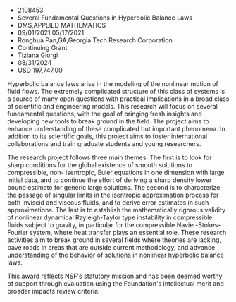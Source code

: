 
* 2108453
* Several Fundamental Questions in Hyperbolic Balance Laws
* DMS,APPLIED MATHEMATICS
* 09/01/2021,05/17/2021
* Ronghua Pan,GA,Georgia Tech Research Corporation
* Continuing Grant
* Tiziana Giorgi
* 08/31/2024
* USD 197,747.00

Hyperbolic balance laws arise in the modeling of the nonlinear motion of fluid
flows. The extremely complicated structure of this class of systems is a source
of many open questions with practical implications in a broad class of
scientific and engineering models. This research will focus on several
fundamental questions, with the goal of bringing fresh insights and developing
new tools to break ground in the field. The project aims to enhance
understanding of these complicated but important phenomena. In addition to its
scientific goals, this project aims to foster international collaborations and
train graduate students and young researchers.

The research project follows three main themes. The first is to look for sharp
conditions for the global existence of smooth solutions to compressible, non-
isentropic, Euler equations in one dimension with large initial data, and to
continue the effort of deriving a sharp density lower bound estimate for generic
large solutions. The second is to characterize the passage of singular limits in
the isentropic approximation process for both inviscid and viscous fluids, and
to derive error estimates in such approximations. The last is to establish the
mathematically rigorous validity of nonlinear dynamical Rayleigh-Taylor type
instability in compressible fluids subject to gravity, in particular for the
compressible Navier-Stokes-Fourier system, where heat transfer plays an
essential role. These research activities aim to break ground in several fields
where theories are lacking, pave roads in areas that are outside current
methodology, and advance understanding of the behavior of solutions in nonlinear
hyperbolic balance laws.

This award reflects NSF's statutory mission and has been deemed worthy of
support through evaluation using the Foundation's intellectual merit and broader
impacts review criteria.
